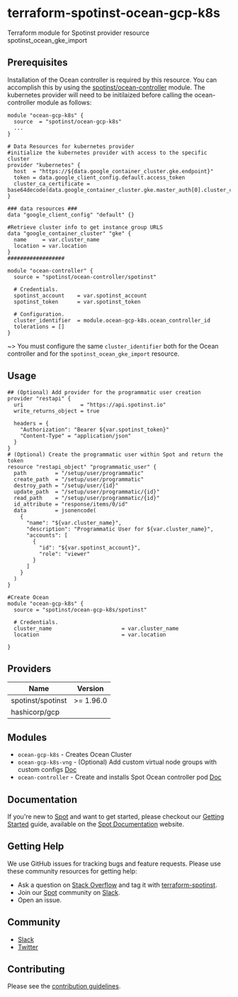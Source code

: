 # terraform-spotinst-ocean-gcp-k8s
Terraform module for Spotinst provider resource spotinst_ocean_gke_import

## Prerequisites

Installation of the Ocean controller is required by this resource. You can accomplish this by using the [spotinst/ocean-controller](https://registry.terraform.io/modules/spotinst/ocean-controller/spotinst) module. The kubernetes provider will need to be initilaized before calling the ocean-controller module as follows:

```hcl
module "ocean-gcp-k8s" {
  source  = "spotinst/ocean-gcp-k8s"
  ...
}

# Data Resources for kubernetes provider
#initialize the kubernetes provider with access to the specific cluster
provider "kubernetes" {
  host  = "https://${data.google_container_cluster.gke.endpoint}"
  token = data.google_client_config.default.access_token
  cluster_ca_certificate = base64decode(data.google_container_cluster.gke.master_auth[0].cluster_ca_certificate)
}

### data resources ###
data "google_client_config" "default" {}

#Retrieve cluster info to get instance group URLS
data "google_container_cluster" "gke" {
  name     = var.cluster_name
  location = var.location
}
##################

module "ocean-controller" {
  source = "spotinst/ocean-controller/spotinst"

  # Credentials.
  spotinst_account    = var.spotinst_account
  spotinst_token      = var.spotinst_token

  # Configuration.
  cluster_identifier  = module.ocean-gcp-k8s.ocean_controller_id
  tolerations = []
}
```
~> You must configure the same `cluster_identifier` both for the Ocean controller and for the `spotinst_ocean_gke_import` resource.

## Usage
```hcl
## (Optional) Add provider for the programmatic user creation
provider "restapi" {
  uri                  = "https://api.spotinst.io"
  write_returns_object = true

  headers = {
    "Authorization": "Bearer ${var.spotinst_token}"
    "Content-Type" = "application/json"
  }
}
# (Optional) Create the programmatic user within Spot and return the token
resource "restapi_object" "programmatic_user" {
  path         = "/setup/user/programmatic"
  create_path  = "/setup/user/programmatic"
  destroy_path = "/setup/user/{id}"
  update_path  = "/setup/user/programmatic/{id}"
  read_path    = "/setup/user/programmatic/{id}"
  id_attribute = "response/items/0/id"
  data         = jsonencode(
    {
      "name": "${var.cluster_name}",
      "description": "Programmatic User for ${var.cluster_name}",
      "accounts": [
        {
          "id": "${var.spotinst_account}",
          "role": "viewer"
        }
      ]
    }
  )
}

#Create Ocean
module "ocean-gcp-k8s" {
  source = "spotinst/ocean-gcp-k8s/spotinst"

  # Credentials.
  cluster_name                      = var.cluster_name
  location                          = var.location
  
}
```

## Providers

| Name | Version   |
|------|-----------|
| spotinst/spotinst | >= 1.96.0 |
| hashicorp/gcp |           |

## Modules
* `ocean-gcp-k8s` - Creates Ocean Cluster 
* `ocean-gcp-k8s-vng` - (Optional) Add custom virtual node groups with custom configs [Doc](https://registry.terraform.io/modules/spotinst/ocean-gcp-k8s-vng/spotinst/latest)
* `ocean-controller` - Create and installs Spot Ocean controller pod [Doc](https://registry.terraform.io/modules/spotinst/ocean-controller/spotinst/latest)


## Documentation

If you're new to [Spot](https://spot.io/) and want to get started, please checkout our [Getting Started](https://docs.spot.io/connect-your-cloud-provider/) guide, available on the [Spot Documentation](https://docs.spot.io/) website.

## Getting Help

We use GitHub issues for tracking bugs and feature requests. Please use these community resources for getting help:

- Ask a question on [Stack Overflow](https://stackoverflow.com/) and tag it with [terraform-spotinst](https://stackoverflow.com/questions/tagged/terraform-spotinst/).
- Join our [Spot](https://spot.io/) community on [Slack](http://slack.spot.io/).
- Open an issue.

## Community

- [Slack](http://slack.spot.io/)
- [Twitter](https://twitter.com/spot_hq/)

## Contributing

Please see the [contribution guidelines](CONTRIBUTING.md).